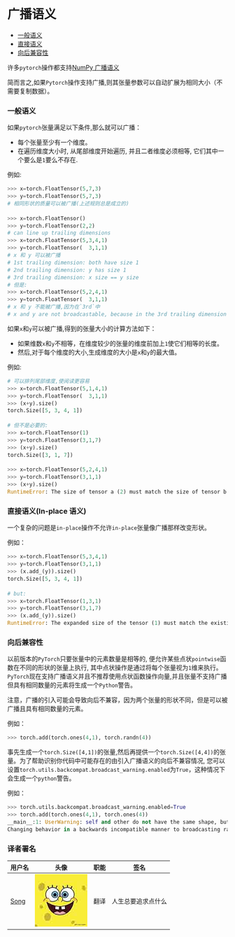 # 广播语义

*   [一般语义](#general-semantics)
*   [直接语义](#in-place-semantics)
*   [向后兼容性](#backwards-compatibility)

许多`pytorch`操作都支持[NumPy 广播语义](https://docs.scipy.org/doc/numpy/user/basics.broadcasting.html#module-numpy.doc.broadcasting)

简而言之,如果`Pytorch`操作支持广播,则其张量参数可以自动扩展为相同大小（不需要复制数据）。

### 一般语义

如果`pytorch`张量满足以下条件,那么就可以广播：

*   每个张量至少有一个维度。
*   在遍历维度大小时, 从尾部维度开始遍历, 并且二者维度必须相等, 它们其中一个要么是`1`要么不存在.

例如:

```py
>>> x=torch.FloatTensor(5,7,3)
>>> y=torch.FloatTensor(5,7,3)
# 相同形状的质量可以被广播(上述规则总是成立的)

>>> x=torch.FloatTensor()
>>> y=torch.FloatTensor(2,2)
# can line up trailing dimensions
>>> x=torch.FloatTensor(5,3,4,1)
>>> y=torch.FloatTensor(  3,1,1)
# x 和 y 可以被广播
# 1st trailing dimension: both have size 1
# 2nd trailing dimension: y has size 1
# 3rd trailing dimension: x size == y size
# 但是:
>>> x=torch.FloatTensor(5,2,4,1)
>>> y=torch.FloatTensor(  3,1,1)
# x 和 y 不能被广播,因为在`3rd`中
# x and y are not broadcastable, because in the 3rd trailing dimension 2 != 3 
```

如果`x`和`y`可以被广播,得到的张量大小的计算方法如下：

*   如果维数`x`和`y`不相等，在维度较少的张量的维度前加上`1`使它们相等的长度。
*   然后,对于每个维度的大小,生成维度的大小是`x`和`y`的最大值。

例如:

```py
# 可以排列尾部维度,使阅读更容易
>>> x=torch.FloatTensor(5,1,4,1)
>>> y=torch.FloatTensor(  3,1,1)
>>> (x+y).size()
torch.Size([5, 3, 4, 1])

# 但不是必要的:
>>> x=torch.FloatTensor(1)
>>> y=torch.FloatTensor(3,1,7)
>>> (x+y).size()
torch.Size([3, 1, 7])

>>> x=torch.FloatTensor(5,2,4,1)
>>> y=torch.FloatTensor(3,1,1)
>>> (x+y).size()
RuntimeError: The size of tensor a (2) must match the size of tensor b (3) at non-singleton dimension 1 
```

### 直接语义(In-place 语义)

一个复杂的问题是`in-place`操作不允许`in-place`张量像广播那样改变形状。

例如：

```py
>>> x=torch.FloatTensor(5,3,4,1)
>>> y=torch.FloatTensor(3,1,1)
>>> (x.add_(y)).size()
torch.Size([5, 3, 4, 1])

# but:
>>> x=torch.FloatTensor(1,3,1)
>>> y=torch.FloatTensor(3,1,7)
>>> (x.add_(y)).size()
RuntimeError: The expanded size of the tensor (1) must match the existing size (7) at non-singleton dimension 2. 
```

### 向后兼容性

以前版本的`PyTorch`只要张量中的元素数量是相等的, 便允许某些点状`pointwise`函数在不同的形状的张量上执行, 其中点状操作是通过将每个张量视为`1`维来执行。`PyTorch`现在支持广播语义并且不推荐使用点状函数操作向量,并且张量不支持广播但具有相同数量的元素将生成一个`Python`警告。

注意，广播的引入可能会导致向后不兼容，因为两个张量的形状不同，但是可以被广播且具有相同数量的元素。

例如：

```py
>>> torch.add(torch.ones(4,1), torch.randn(4)) 
```

事先生成一个`torch.Size([4,1])`的张量,然后再提供一个`torch.Size([4,4])`的张量。为了帮助识别你代码中可能存在的由引入广播语义的向后不兼容情况, 您可以设置`torch.utils.backcompat.broadcast_warning.enabled`为`True`，这种情况下会生成一个`python`警告。

例如：

```py
>>> torch.utils.backcompat.broadcast_warning.enabled=True
>>> torch.add(torch.ones(4,1), torch.ones(4))
__main__:1: UserWarning: self and other do not have the same shape, but are broadcastable, and have the same number of elements.
Changing behavior in a backwards incompatible manner to broadcasting rather than viewing as 1-dimensional. 
```

### 译者署名

| 用户名 | 头像 | 职能 | 签名 |
| --- | --- | --- | --- |
| [Song](https://ptorch.com) | ![](img/2018033000352689884.jpeg) | 翻译 | 人生总要追求点什么 |